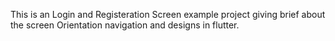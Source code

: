 This is an Login and Registeration Screen example project giving brief about the screen Orientation navigation and designs in flutter.
